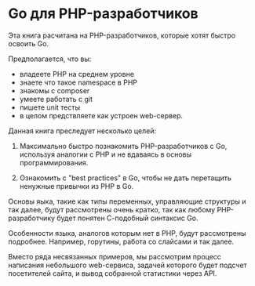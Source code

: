 # Go для PHP-разработчиков

Эта книга расчитана на PHP-разработчиков, которые хотят быстро освоить Go.

Предполагается, что вы:

- владеете PHP на среднем уровне
- знаете что такое namespace в PHP
- знакомы с composer
- умеете работать с git
- пишете unit тесты
- в целом предствляете как устроен web-сервер.

Данная книга преследует несколько целей:

1. Максимально быстро познакомить PHP-разработчиков с Go,
используя аналогии с PHP и не вдаваясь в основы программирования.

2. Ознакомить с "best practices" в Go, чтобы не дать перетащить ненужные привычки
из PHP в Go.

Основы яыка, такие как типы переменных,
управляющие структуры и так далее, будут рассмотрены очень кратко,
так как любому PHP-разработчику будет понятен С-подобный синтаксис Go.

Особенности языка, аналогов которым нет в PHP, будут рассмотрены подробнее. Например,
горутины, работа со слайсами и так далее.

Вместо ряда несвязанных примеров, мы рассмотрим процесс написания небольшого web-сервиса,
задачей которого будет подсчет посетителей сайта, и вывод собранной статистики через API.

